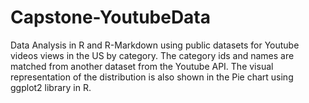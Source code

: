 # Capstone-YoutubeData
Data Analysis in R and R-Markdown using public datasets for Youtube videos views in the US by category. The category ids and names are matched from another
dataset from the Youtube API. The visual representation of the distribution is also shown in the Pie chart using ggplot2 library in R.
